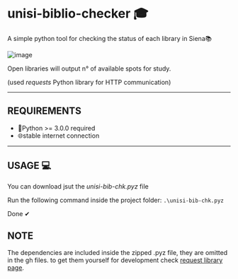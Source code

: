 # unisi-biblio-checker 🎓
A simple python tool for checking the status of each library in Siena📚

![image](https://user-images.githubusercontent.com/20042147/148055908-33611492-d4f8-4160-95ab-b14306dad0ee.png)

Open libraries will output n° of available spots for study.

(used *requests* Python library for HTTP communication) 

* * *
## REQUIREMENTS
- 🐍Python >= 3.0.0 required
- 🌐stable internet connection

* * *
## USAGE 💻
You can download jsut the *unisi-bib-chk.pyz* file

Run the following command inside the project folder:
`.\unisi-bib-chk.pyz`

Done ✔

## NOTE
The dependencies are included inside the zipped .pyz file, they are omitted in the gh files. to get them yourself for development check [request library page](https://pypi.org/project/requests/).
